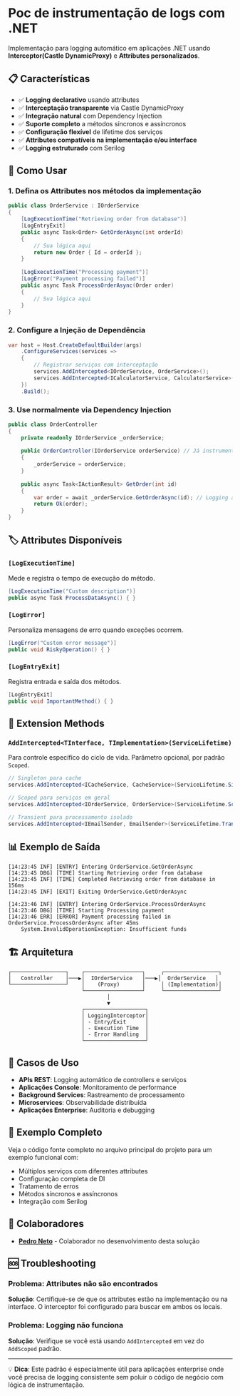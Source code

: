 # Poc de instrumentação de logs com .NET

Implementação para logging automático em aplicações .NET usando **Interceptor(Castle DynamicProxy)** e **Attributes personalizados**.

## 📋 Características

- ✅ **Logging declarativo** usando attributes
- ✅ **Interceptação transparente** via Castle DynamicProxy
- ✅ **Integração natural** com Dependency Injection
- ✅ **Suporte completo** a métodos síncronos e assíncronos
- ✅ **Configuração flexível** de lifetime dos serviços
- ✅ **Attributes compatíveis na implementação e/ou interface**
- ✅ **Logging estruturado** com Serilog

## 📖 Como Usar

### 1. Defina os Attributes nos métodos da implementação

```csharp
public class OrderService : IOrderService
{
    [LogExecutionTime("Retrieving order from database")]
    [LogEntryExit]
    public async Task<Order> GetOrderAsync(int orderId)
    {
        // Sua lógica aqui
        return new Order { Id = orderId };
    }
    
    [LogExecutionTime("Processing payment")]
    [LogError("Payment processing failed")]
    public async Task ProcessOrderAsync(Order order)
    {
        // Sua lógica aqui
    }
}
```

### 2. Configure a Injeção de Dependência

```csharp
var host = Host.CreateDefaultBuilder(args)
    .ConfigureServices(services =>
    {
        // Registrar serviços com interceptação
        services.AddIntercepted<IOrderService, OrderService>();
        services.AddIntercepted<ICalculatorService, CalculatorService>();
    })
    .Build();
```

### 3. Use normalmente via Dependency Injection

```csharp
public class OrderController
{
    private readonly IOrderService _orderService;
    
    public OrderController(IOrderService orderService) // Já instrumentado!
    {
        _orderService = orderService;
    }
    
    public async Task<IActionResult> GetOrder(int id)
    {
        var order = await _orderService.GetOrderAsync(id); // Logging automático
        return Ok(order);
    }
}
```

## 🏷️ Attributes Disponíveis

### `[LogExecutionTime]`
Mede e registra o tempo de execução do método.

```csharp
[LogExecutionTime("Custom description")]
public async Task ProcessDataAsync() { }
```

### `[LogError]`
Personaliza mensagens de erro quando exceções ocorrem.

```csharp
[LogError("Custom error message")]
public void RiskyOperation() { }
```

### `[LogEntryExit]`
Registra entrada e saída dos métodos.

```csharp
[LogEntryExit]
public void ImportantMethod() { }
```

## 🔧 Extension Methods

### `AddIntercepted<TInterface, TImplementation>(ServiceLifetime)`
Para controle específico do ciclo de vida. Parâmetro opcional, por padrão `Scoped`.

```csharp
// Singleton para cache
services.AddIntercepted<ICacheService, CacheService>(ServiceLifetime.Singleton);

// Scoped para serviços em geral
services.AddIntercepted<IOrderService, OrderService>(ServiceLifetime.Scoped);

// Transient para processamento isolado
services.AddIntercepted<IEmailSender, EmailSender>(ServiceLifetime.Transient);
```

## 📊 Exemplo de Saída

```
[14:23:45 INF] [ENTRY] Entering OrderService.GetOrderAsync
[14:23:45 DBG] [TIME] Starting Retrieving order from database
[14:23:45 INF] [TIME] Completed Retrieving order from database in 156ms
[14:23:45 INF] [EXIT] Exiting OrderService.GetOrderAsync

[14:23:46 INF] [ENTRY] Entering OrderService.ProcessOrderAsync
[14:23:46 DBG] [TIME] Starting Processing payment
[14:23:46 ERR] [ERROR] Payment processing failed in OrderService.ProcessOrderAsync after 45ms
    System.InvalidOperationException: Insufficient funds
```

## 🏗️ Arquitetura

```
┌─────────────────┐    ┌──────────────────┐     ┌─────────────────┐
│   Controller    │───▶│  IOrderService   │───▶│  OrderService   │
└─────────────────┘    │    (Proxy)       │     │ (Implementation)│
                       └──────────────────┘     └─────────────────┘
                               │
                               ▼
                       ┌───────────────────┐
                       │ LoggingInterceptor│
                       │ - Entry/Exit      │
                       │ - Execution Time  │
                       │ - Error Handling  │
                       └───────────────────┘
```

## 🎯 Casos de Uso

- **APIs REST**: Logging automático de controllers e serviços
- **Aplicações Console**: Monitoramento de performance
- **Background Services**: Rastreamento de processamento
- **Microservices**: Observabilidade distribuída
- **Aplicações Enterprise**: Auditoria e debugging

## 📝 Exemplo Completo

Veja o código fonte completo no arquivo principal do projeto para um exemplo funcional com:

- Múltiplos serviços com diferentes attributes
- Configuração completa de DI
- Tratamento de erros
- Métodos síncronos e assíncronos
- Integração com Serilog

## 🤝 Colaboradores

- **[Pedro Neto](https://github.com/13pneto)** - Colaborador no desenvolvimento desta solução

## 🆘 Troubleshooting

### Problema: Attributes não são encontrados
**Solução**: Certifique-se de que os attributes estão na implementação ou na interface. O interceptor foi configurado para buscar em ambos os locais.

### Problema: Logging não funciona
**Solução**: Verifique se você está usando `AddIntercepted` em vez do `AddScoped` padrão.

---

💡 **Dica**: Este padrão é especialmente útil para aplicações enterprise onde você precisa de logging consistente sem poluir o código de negócio com lógica de instrumentação.
